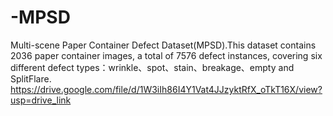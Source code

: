 # -MPSD
Multi-scene Paper Container Defect Dataset(MPSD).This dataset contains 2036 paper container images, a total of 7576 defect instances, covering six different defect types：wrinkle、spot、stain、breakage、empty and SplitFlare.
https://drive.google.com/file/d/1W3iIh86I4Y1Vat4JJzyktRfX_oTkT16X/view?usp=drive_link
